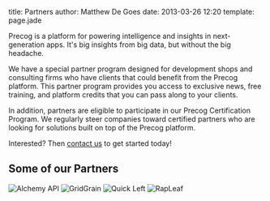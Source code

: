 title: Partners
author: Matthew De Goes
date: 2013-03-26 12:20
template: page.jade

<div class="two-columns">
    <p>Precog is a platform for powering intelligence and insights in next-generation apps. It's big insights from big data, but without the big headache.</p>
    <p>We have a special partner program designed for development shops and consulting firms who have clients that could benefit from the Precog platform. This partner program provides you access to exclusive news, free training, and platform credits that you can pass along to your clients.</p>
    <p>In addition, partners are eligible to participate in our Precog Certification Program. We regularly steer companies toward certified partners who are looking for solutions built on top of the Precog platform.</p>
    <p>Interested? Then <a href="/about/contact-us/">contact us</a> to get started today!</p>
</div>
<div class="two-columns-end">
    <div class="dark-background">
        <h2>Some of our Partners</h2>
        <img src="/images/logo-partner-alchemyapi.png" alt="Alchemy API" class="body-image"/>
        <img src="/images/logo-partner-gridgain.png" alt="GridGrain" class="body-image"/>
        <img src="/images/logo-partner-quickleft.png" alt="Quick Left" class="body-image"/>
        <img src="/images/logo-partner-rapleaf.png" alt="RapLeaf" class="body-image"/>
    </div>
</div>
<div class="clear-left"></div>